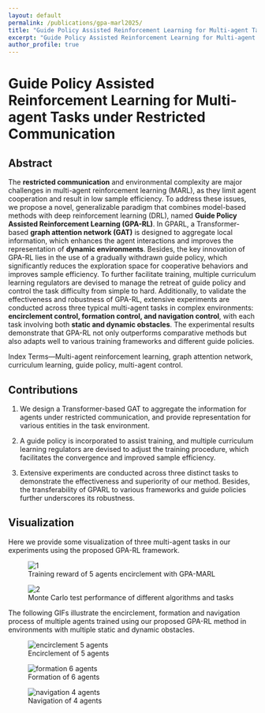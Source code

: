 ```yaml
---
layout: default
permalink: /publications/gpa-marl2025/
title: "Guide Policy Assisted Reinforcement Learning for Multi-agent Tasks under Restricted Communication (TNNLS 2025)"
excerpt: "Guide Policy Assisted Reinforcement Learning for Multi-agent Tasks under Restricted Communication (TNNLS 2025)"
author_profile: true
---
```


# Guide Policy Assisted Reinforcement Learning for Multi-agent Tasks under Restricted Communication

## Abstract
The **restricted communication** and environmental
complexity are major challenges in multi-agent reinforcement
learning (MARL), as they limit agent cooperation and result
in low sample efficiency. To address these issues, we propose
a novel, generalizable paradigm that combines model-based
methods with deep reinforcement learning (DRL), named **Guide
Policy Assisted Reinforcement Learning (GPA-RL)**. In GPARL,
a Transformer-based **graph attention network (GAT)** is
designed to aggregate local information, which enhances the
agent interactions and improves the representation of **dynamic
environments**. Besides, the key innovation of GPA-RL lies in the
use of a gradually withdrawn guide policy, which significantly
reduces the exploration space for cooperative behaviors and
improves sample efficiency. To further facilitate training, multiple
curriculum learning regulators are devised to manage the retreat
of guide policy and control the task difficulty from simple to
hard. Additionally, to validate the effectiveness and robustness
of GPA-RL, extensive experiments are conducted across three
typical multi-agent tasks in complex environments: **encirclement
control, formation control, and navigation control**, with each task
involving both **static and dynamic obstacles**. The experimental
results demonstrate that GPA-RL not only outperforms comparative
methods but also adapts well to various training frameworks
and different guide policies.

Index Terms—Multi-agent reinforcement learning, graph attention
network, curriculum learning, guide policy, multi-agent
control.

## Contributions
1. We design a Transformer-based GAT to aggregate the
information for agents under restricted communication,
and provide representation for various entities in the task
environment.

2. A guide policy is incorporated to assist training, and
multiple curriculum learning regulators are devised to
adjust the training procedure, which facilitates the convergence
and improved sample efficiency.

3. Extensive experiments are conducted across three distinct
tasks to demonstrate the effectiveness and superiority
of our method. Besides, the transferability of GPARL
to various frameworks and guide policies further
underscores its robustness.

## Visualization

Here we provide some visualization of three multi-agent tasks in our experiments using the proposed GPA-RL framework.

<div class="gif-pair" data-img-width="400px" data-gap="4rem">
  <figure>
    <img src="{{ '/assets/publication/gpa-marl2025/rew_5agt_rewards.png' | relative_url }}" alt=" 1" />
    <figcaption>Training reward of 5 agents encirclement with GPA-MARL</figcaption>
  </figure>

  <figure>
    <img src="{{ '/assets/publication/gpa-marl2025/radar_monte.png' | relative_url }}" alt="2" />
    <figcaption>Monte Carlo test performance of different algorithms and tasks</figcaption>
  </figure>

</div>

The following GIFs illustrate the encirclement, formation and navigation process of multiple agents trained using our proposed GPA-RL method in environments with multiple static and dynamic obstacles.

<div class="gif-pair">
  <figure>
    <img src="{{ '/assets/publication/gpa-marl2025/encirclement_5agts.gif' | relative_url }}" alt="encirclement 5 agents" />
    <figcaption>Encirclement of 5 agents</figcaption>
  </figure>
</div>

<div class="gif-pair">
  <figure>
    <img src="{{ '/assets/publication/gpa-marl2025/formation_6agts.gif' | relative_url }}" alt="formation 6 agents" />
    <figcaption>Formation of 6 agents</figcaption>
  </figure>
</div>

<div class="gif-pair">
  <figure>
    <img src="{{ '/assets/publication/gpa-marl2025/navigation_4agts.gif' | relative_url }}" alt="navigation 4 agents" />
    <figcaption>Navigation of 4 agents</figcaption>
  </figure>
</div>